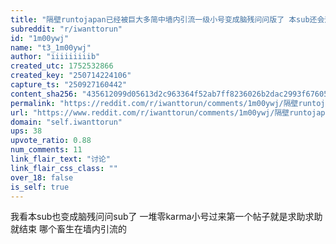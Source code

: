 ```yaml
---
title: "隔壁runtojapan已经被巨大多简中墙内引流一级小号变成脑残问问版了 本sub还会远吗 包括但不限于普通本科大三预计一年攒钱15w人/家里人对日本一无所知想把一无所知孩子没有语言丢到日本脑残帖子"
subreddit: "r/iwanttorun"
id: "1m00ywj"
name: "t3_1m00ywj"
author: "iiiiiiiiib"
created_utc: 1752532866
created_key: "250714224106"
capture_ts: "250927160442"
content_sha256: "435612099d05613d2c963364f52ab7ff8236026b2dac2993f676056e150be054"
permalink: "https://reddit.com/r/iwanttorun/comments/1m00ywj/隔壁runtojapan已经被巨大多简中墙内引流一级小号变成脑残问问版了_本sub还会远吗/"
url: "https://www.reddit.com/r/iwanttorun/comments/1m00ywj/隔壁runtojapan已经被巨大多简中墙内引流一级小号变成脑残问问版了_本sub还会远吗/"
domain: "self.iwanttorun"
ups: 38
upvote_ratio: 0.88
num_comments: 11
link_flair_text: "讨论"
link_flair_css_class: ""
over_18: false
is_self: true
---
```


我看本sub也变成脑残问问sub了
一堆零karma小号过来第一个帖子就是求助求助就结束 哪个畜生在墙内引流的

